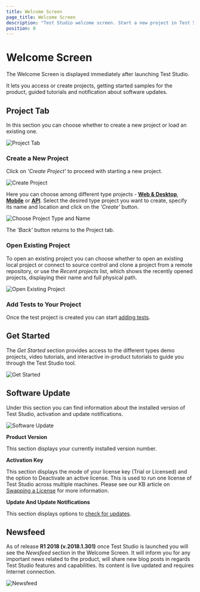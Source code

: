 ```yaml
---
title: Welcome Screen
page_title: Welcome Screen
description: "Test Studio welcome screen. Start a new project in Test Studio. Open an existing project in Test Studio. Get started with Test Studio. Update Test Studio. Check/Find Test Studio version. News related to Test Studio. New Test Studio blogs"
position: 0
---
```

# Welcome Screen

The Welcome Screen is displayed immediately after launching Test Studio.

It lets you access or create projects, getting started samples for the product, guided tutorials and notification about software updates.

## Project Tab

In this section you can choose whether to create a new project or load an existing one.

![Project Tab][1]

### Create a New Project

Click on *'Create Project'* to proceed with starting a new project. 

![Create Project][2]

Here you can choose among different type projects - <a href="/getting-started/first-project" target="_blank">**Web & Desktop**</a>, <a href="/test-studio-mobile/getting-started/native-applications" target="_blank">**Mobile**</a> or <a href="https://docs.telerik.com/teststudio-apis/getting-started/sample-project" target="_blank">**API**</a>. Select the desired type project you want to create, specify its name and location and click on the *'Create'* button.

![Choose Project Type and Name][3]

The *'Back'* button returns to the Project tab.

### Open Existing Project

To open an existing project you can choose whether to open an existing local project or connect to source control and clone a project from a remote repository, or use the *Recent projects* list, which shows the recently opened projects, displaying their name and full physical path.

![Open Existing Project][4]

### Add Tests to Your Project

Once the test project is created you can start <a href="/getting-started/first-project#add-a-test-to-the-project" target="_blank">adding tests</a>.

## Get Started

The *Get Started* section provides access to the different types demo projects, video tutorials, and interactive in-product tutorials to guide you through the Test Studio tool.

![Get Started][5]

## Software Update

Under this section you can find information about the installed version of Test Studio, activation and update notifications.

![Software Update][6]

**Product Version**

This section displays your currently installed version number.

**Activation Key**

This section displays the mode of your license key (Trial or Licensed) and the option to Deactivate an active license. This is used to run one license of Test Studio across multiple machines. Please see our KB article on <a href ="/knowledge-base/activation-kb/swap-license" target="_blank">Swapping a License</a> for more information.

**Update And Update Notifications**

This section displays options to <a href="/getting-started/installation/check-for-updates" target="_blank">check for updates</a>.

## Newsfeed

As of release **R1 2018 (v.2018.1.301)** once Test Studio is launched you will see the *Newsfeed* section in the Welcome Screen. It will inform you for any important news related to the product, will share new blog posts in regards Test Studio features and capabilities. Its content is live updated and requires Internet connection.

![Newsfeed][7]

[1]: /img/general-information/start-a-project/welcome-screen/fig1.png
[2]: /img/general-information/start-a-project/welcome-screen/fig2.png
[3]: /img/general-information/start-a-project/welcome-screen/fig3.png
[4]: /img/general-information/start-a-project/welcome-screen/fig4.png
[5]: /img/general-information/start-a-project/welcome-screen/fig5.png
[6]: /img/general-information/start-a-project/welcome-screen/fig6.png
[7]: /img/general-information/start-a-project/welcome-screen/fig7.png
